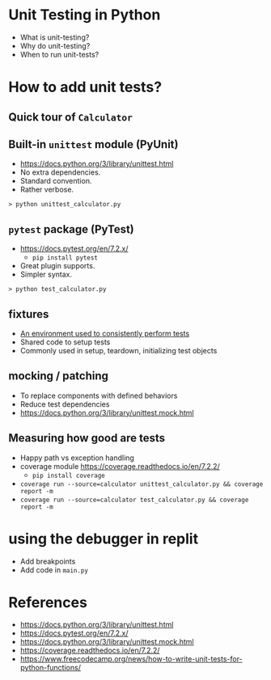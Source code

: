 # Unit Testing in Python

* What is unit-testing?
* Why do unit-testing?
* When to run unit-tests?

# How to add unit tests?

## Quick tour of `Calculator`

## Built-in `unittest` module (PyUnit)
* https://docs.python.org/3/library/unittest.html
* No extra dependencies.
* Standard convention.
* Rather verbose.

```
> python unittest_calculator.py
```

## `pytest` package (PyTest)
* https://docs.pytest.org/en/7.2.x/
  * `pip install pytest`
* Great plugin supports.
* Simpler syntax.

```
> python test_calculator.py
```

## fixtures
* [An environment used to consistently perform tests](https://en.wikipedia.org/wiki/Test_fixture#Software)
* Shared code to setup tests 
* Commonly used in setup, teardown, initializing test objects

## mocking / patching
* To replace components with defined behaviors
* Reduce test dependencies
* https://docs.python.org/3/library/unittest.mock.html

## Measuring how good are tests
* Happy path vs exception handling
* coverage module https://coverage.readthedocs.io/en/7.2.2/
  * `pip install coverage`
* `coverage run --source=calculator unittest_calculator.py && coverage report -m`
* `coverage run --source=calculator test_calculator.py && coverage report -m`

# using the debugger in replit
* Add breakpoints
* Add code in `main.py`

# References
* https://docs.python.org/3/library/unittest.html
* https://docs.pytest.org/en/7.2.x/
* https://docs.python.org/3/library/unittest.mock.html
* https://coverage.readthedocs.io/en/7.2.2/
* https://www.freecodecamp.org/news/how-to-write-unit-tests-for-python-functions/